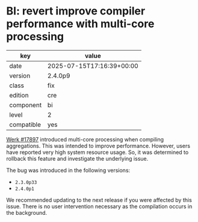 [//]: # (werk v2)
# BI: revert improve compiler performance with multi-core processing

key        | value
---------- | ---
date       | 2025-07-15T17:16:39+00:00
version    | 2.4.0p9
class      | fix
edition    | cre
component  | bi
level      | 2
compatible | yes

[Werk #17897](https://checkmk.com/werk/17897) introduced multi-core processing
when compiling aggregations. This was intended to improve performance. However,
users have reported very high system resource usage. So, it was determined to
rollback this feature and investigate the underlying issue.

The bug was introduced in the following versions:

- `2.3.0p33`
- `2.4.0p1`

We recommended updating to the next release if you were affected by this issue.
There is no user intervention necessary as the compilation occurs in the
background.
